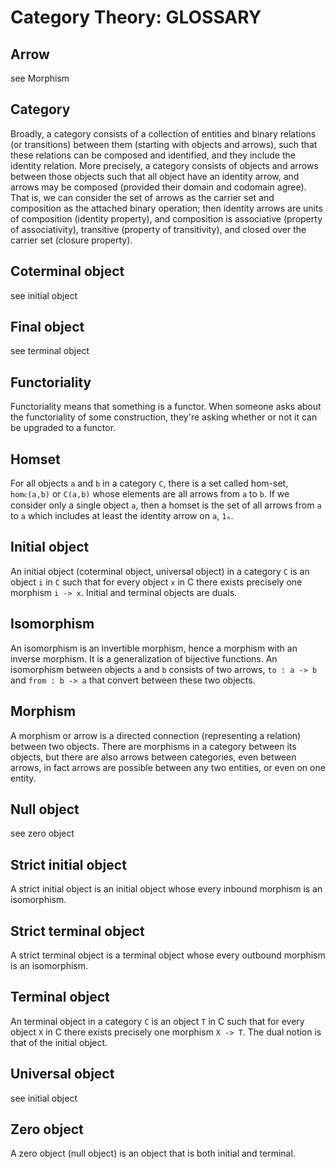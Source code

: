# Category Theory: GLOSSARY

## Arrow
see Morphism

## Category
Broadly, a category consists of a collection of entities and binary relations (or transitions) between them (starting with objects and arrows), such that these relations can be composed and identified, and they include the identity relation. More precisely, a category consists of objects and arrows between those objects such that all object have an identity arrow, and arrows may be composed (provided their domain and codomain agree). That is, we can consider the set of arrows as the carrier set and composition as the attached binary operation; then identity arrows are units of composition (identity property), and composition is associative (property of associativity), transitive (property of transitivity), and closed over the carrier set (closure property).

## Coterminal object
see initial object

## Final object
see terminal object

## Functoriality
Functoriality means that something is a functor. When someone asks about the functoriality of some construction, they're asking whether or not it can be upgraded to a functor.

## Homset
For all objects `a` and `b` in a category `C`, there is a set called hom-set, `homᴄ(a,b)` or `C(a,b)` whose elements are all arrows from `a` to `b`. If we consider only a single object `a`, then a homset is the set of all arrows from `a` to `a` which includes at least the identity arrow on `a`, `1ₐ`.

## Initial object
An initial object (coterminal object, universal object) in a category `C` is an object `i` in `C` such that for every object `x` in C there exists precisely one morphism `i -> x`. Initial and terminal objects are duals.

## Isomorphism
An isomorphism is an invertible morphism, hence a morphism with an inverse morphism. It is a generalization of bijective functions. An isomorphism between objects `a` and `b` consists of two arrows, `to : a -> b` and `from : b -> a` that convert between these two objects.

## Morphism
A morphism or arrow is a directed connection (representing a relation) between two objects. There are morphisms in a category between its objects, but there are also arrows between categories, even between arrows, in fact arrows are possible between any two entities, or even on one entity.

## Null object
see zero object

## Strict initial object
A strict initial object is an initial object whose every inbound morphism is an isomorphism.

## Strict terminal object
A strict terminal object is a terminal object whose every outbound morphism is an isomorphism.

## Terminal object
An terminal object in a category `C` is an object `T` in C such that for every object `X` in C there exists precisely one morphism `X -> T`. The dual notion is that of the initial object.

## Universal object
see initial object

## Zero object
A zero object (null object) is an object that is both initial and terminal.
